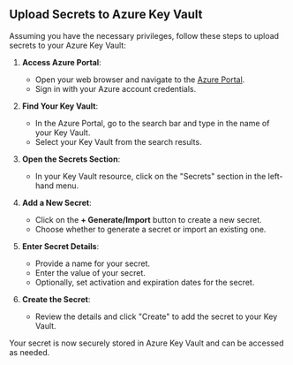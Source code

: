 ## Upload Secrets to Azure Key Vault

Assuming you have the necessary privileges, follow these steps to upload secrets to your Azure Key Vault:

1. **Access Azure Portal**:
   - Open your web browser and navigate to the [Azure Portal](https://portal.azure.com/).
   - Sign in with your Azure account credentials.

2. **Find Your Key Vault**:
   - In the Azure Portal, go to the search bar and type in the name of your Key Vault.
   - Select your Key Vault from the search results.

3. **Open the Secrets Section**:
   - In your Key Vault resource, click on the "Secrets" section in the left-hand menu.

4. **Add a New Secret**:
   - Click on the **+ Generate/Import** button to create a new secret.
   - Choose whether to generate a secret or import an existing one.

5. **Enter Secret Details**:
   - Provide a name for your secret.
   - Enter the value of your secret.
   - Optionally, set activation and expiration dates for the secret.

6. **Create the Secret**:
   - Review the details and click "Create" to add the secret to your Key Vault.

Your secret is now securely stored in Azure Key Vault and can be accessed as needed.
